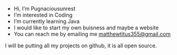 -  Hi, I’m Pugnaciousunrest
- I’m interested in Coding
- I’m currently learning Java
- I would like to start my own buisness and maybe a website
- You can reach me by emailing me matthewtitus355@gmail.com

I will be putting all my projects on github, it is all open source.


<!---
Pugnaciousunrest/Pugnaciousunrest is a ✨ special ✨ repository because its `README.md` (this file) appears on your GitHub profile.
You can click the Preview link to take a look at your changes.
--->
